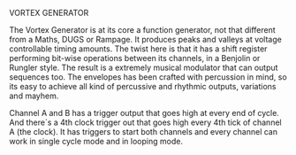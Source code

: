 VORTEX GENERATOR

The Vortex Generator is at its core a function generator, not that different from a Maths, DUGS or Rampage. It produces peaks and valleys at voltage controllable timing amounts. The twist here is that it has a shift register performing bit-wise operations between its channels, in a Benjolin or Rungler style. The result is a extremely musical modulator that can output sequences too. The envelopes has been crafted with percussion in mind, so its easy to achieve all kind of percussive and rhythmic outputs, variations and mayhem.

Channel A and B has a trigger output that goes high at every end of cycle. And there´s a 4th clock trigger out that goes high every 4th tick of channel A (the clock). It has triggers to start both channels and every channel can work in single cycle mode and in looping mode.
